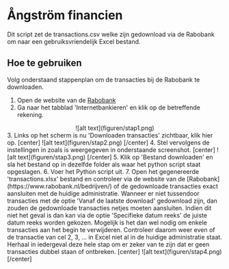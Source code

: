 # Ångström financien
Dit script zet de transactions.csv welke zijn gedownload via de Rabobank om naar een gebruiksvriendelijk Excel bestand.

## Hoe te gebruiken
Volg onderstaand stappenplan om de transacties bij de Rabobank te downloaden.

1. Open de website van de [Rabobank](https://www.rabobank.nl/bedrijven/)
2. Ga naar het tabblad 'Internetbankieren' en klik op de betreffende rekening.
<center>
![alt text](figuren/stap1.png)
</center>
3. Links op het scherm is nu 'Downloaden transacties' zichtbaar, klik hier op.
[center]
![alt text](figuren/stap2.png)
[/center]
4. Stel vervolgens de instellingen in zoals is weergegeven in onderstaande screenshot.
[center]
![alt text](figuren/stap3.png)
[/center]
5. Klik op 'Bestand downloaden' en sla het bestand op in dezelfde folder als waar het python script staat opgeslagen.
6. Voer het Python script uit.
7. Open het gegenereerde 'transactions.xlsx' bestand en controleer via de website van de [Rabobank](https://www.rabobank.nl/bedrijven/) of de gedownloade transacties exact aansluiten met de huidige administratie. Wanneer er niet tussendoor transacties met de optie 'Vanaf de laatste download' gedownload zijn, dan zouden de gedownloade transacties netjes moeten aansluiten. Indien dit niet het geval is dan kan via de optie 'Specifieke datum reeks' de juiste datum reeks worden gekozen. Mogelijk is het dan wel nodig om enkele transacties aan het begin te verwijderen. Controleer daarom weer even of de transactie van cel 2, 3, ... in Excel niet al in de huidige administratie staat. Herhaal in iedergeval deze hele stap om er zeker van te zijn dat er geen transacties dubbel staan of ontbreken.
[center]
![alt text](figuren/stap4.png)
[/center]